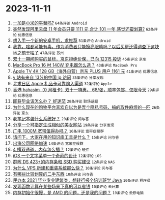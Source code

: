 # 2023-11-11

1. [一加是小米的平替吗?](https://www.v2ex.com/t/990857) `64条评论` `Android`
1. [突然发现阿里云盘 11 年会员只要 1111 元,合计 101 一年,感觉还蛮划算?](https://www.v2ex.com/t/990893) `62条评论` `优惠信息`
1. [想入手一个新的安卓手机，求推荐](https://www.v2ex.com/t/990883) `51条评论` `Android`
1. [我靠，啥都可能有毒，作为消费者只能擦亮眼睛吗？以后买房还得调查下这块地之前干啥了](https://www.v2ex.com/t/990854) `47条评论` `苏州`
1. [双十一期间购买的鼠标，京东拒绝价保，已向 12315 投诉](https://www.v2ex.com/t/990870) `45条评论` `京东`
1. [MacBook Pro 16 吋 140W 充电器怎么选？](https://www.v2ex.com/t/990869) `43条评论` `MacBook Pro`
1. [Apple TV 4K 128 GB（海外自营）京东 PLUS 用户 1161 元](https://www.v2ex.com/t/990858) `41条评论` `优惠信息`
1. [v 站有来自 13%的中国 ip 访问](https://www.v2ex.com/t/990864) `35条评论` `分享发现`
1. [寻求日区 Apple 礼品卡可靠购入渠道](https://www.v2ex.com/t/990865) `32条评论` `Apple`
1. [香港 hahasim（0 月租卡）双十一特惠， 68/张，顺丰包邮，仅限今天](https://www.v2ex.com/t/990927) `29条评论` `优惠信息`
1. [即将毕业该怎么办？ 好迷茫](https://www.v2ex.com/t/990904) `28条评论` `职场话题`
1. [为什么现在的购物平台喜欢自以为是弄个隐私号码，搞的取件麻烦的一匹](https://www.v2ex.com/t/990890) `26条评论` `京东`
1. [老笔记本装什么系统好？](https://www.v2ex.com/t/990984) `20条评论` `问与答`
1. [分享一个可指定生成相似的美女网站](https://www.v2ex.com/t/990856) `19条评论` `分享发现`
1. [广电 1000M 宽带值得办吗？](https://www.v2ex.com/t/990960) `16条评论` `宽带症候群`
1. [请问下，大家在用的知识库工具是什么？](https://www.v2ex.com/t/990924) `15条评论` `问与答`
1. [出海公司网络加速](https://www.v2ex.com/t/990862) `14条评论` `宽带症候群`
1. [4 槽双通道，内存怎么插？](https://www.v2ex.com/t/990891) `12条评论` `硬件`
1. [iOS 一个文字菜单一个奇葩的设计](https://www.v2ex.com/t/990872) `12条评论` `iOS`
1. [群晖 DS 423+的内存条和 SSD 购买建议](https://www.v2ex.com/t/990853) `12条评论` `NAS`
1. [为什么 VPS 新建和重装系统那么快？](https://www.v2ex.com/t/991021) `10条评论` `问与答`
1. [有哪些比较划算的二手东西](https://www.v2ex.com/t/991004) `10条评论` `问与答`
1. [民办本 2021 毕业专业建筑类，想转行报个培训班学 Java](https://www.v2ex.com/t/990952) `10条评论` `程序员`
1. [发现函数计算在某些场景下真的可以省钱](https://www.v2ex.com/t/990916) `10条评论` `云计算`
1. [内存初始化很慢，是 AMD 的问题，还是我的问题？](https://www.v2ex.com/t/990910) `10条评论` `云修电脑`
